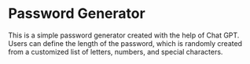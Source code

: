 # Password Generator
This is a simple password generator created with the help of Chat GPT. Users can define the length of the password, which is randomly created from a customized list of letters, numbers, and special characters. 